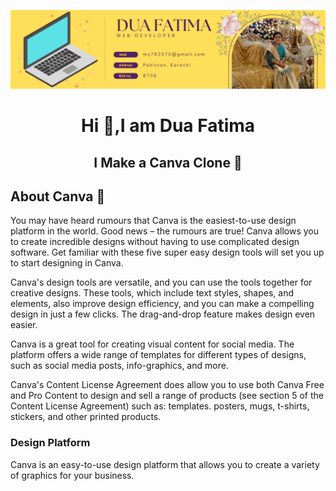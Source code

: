 ![logo](https://raw.githubusercontent.com/fatimadeveloper14/game-making-practice/main/Blue%2C%20Green%2C%20and%20White%20Modern%20Tech%20Web%20Developer%20LinkedIn%20Banner.png)
<center>
<h1 align="center">Hi 👋,I am Dua Fatima</h1>
</center>
<h2 align="center">I Make a Canva Clone 🎨</h2>

<h2>About Canva 🎨</h2>
<p>You may have heard rumours that Canva is the easiest-to-use design platform in the world. Good news – the rumours are true! Canva allows you to create incredible designs without having to use complicated design software. Get familiar with these five super easy design tools will set you up to start designing in Canva.</p>

<p>Canva's design tools are versatile, and you can use the tools together for creative designs. These tools, which include text styles, shapes, and elements, also improve design efficiency, and you can make a compelling design in just a few clicks. The drag-and-drop feature makes design even easier.</p>

<p>Canva is a great tool for creating visual content for social media. The platform offers a wide range of templates for different types of designs, such as social media posts, info-graphics, and more.</p>

<p>Canva's Content License Agreement does allow you to use both Canva Free and Pro Content to design and sell a range of products (see section 5 of the Content License Agreement) such as: templates. posters, mugs, t-shirts, stickers, and other printed products.</p>

<h3>Design Platform</h3>
<p>Canva is an easy-to-use design platform that allows you to create a variety of graphics for your business.</p>
